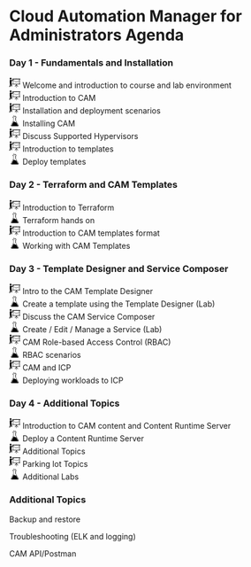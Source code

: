 # Cloud Automation Manager for Administrators Agenda

### Day 1 - Fundamentals and Installation

<img src="images/presentation-icon.png" alt="presentations" width="20"/> Welcome and introduction to course and lab environment <br>
<img src="images/presentation-icon.png" alt="presentations" width="20"/> Introduction to CAM  <br>
<img src="images/presentation-icon.png" alt="presentations" width="20"/> Installation and deployment scenarios  <br>
<img src="images/lab-icon.png" alt="labs" width="20"/> Installing CAM <br>
<img src="images/presentation-icon.png" alt="presentations" width="20"/> Discuss Supported Hypervisors  <br>
<img src="images/presentation-icon.png" alt="presentations" width="20"/> Introduction to templates  <br>
<img src="images/lab-icon.png" alt="labs" width="20"/> Deploy templates  <br>

### Day 2 - Terraform and CAM Templates

<img src="images/presentation-icon.png" alt="presentations" width="20"/> Introduction to Terraform  <br>
<img src="images/lab-icon.png" alt="labs" width="20"/> Terraform hands on  <br>
<img src="images/presentation-icon.png" alt="presentations" width="20"/> Introduction to CAM templates format  <br>
<img src="images/lab-icon.png" alt="labs" width="20"/> Working with CAM Templates  <br>

### Day 3 - Template Designer and Service Composer

<img src="images/presentation-icon.png" alt="presentations" width="20"/> Intro to the CAM Template Designer  <br>
<img src="images/lab-icon.png" alt="labs" width="20"/> Create a template using the Template Designer (Lab)  <br>
<img src="images/presentation-icon.png" alt="presentations" width="20"/> Discuss the CAM Service Composer  <br>
<img src="images/lab-icon.png" alt="labs" width="20"/> Create / Edit / Manage a Service (Lab)  <br>
<img src="images/presentation-icon.png" alt="presentations" width="20"/> CAM Role-based Access Control (RBAC)  <br>
<img src="images/lab-icon.png" alt="labs" width="20"/> RBAC scenarios  <br>
<img src="images/presentation-icon.png" alt="presentations" width="20"/> CAM and ICP  <br>
<img src="images/lab-icon.png" alt="labs" width="20"/> Deploying workloads to ICP  <br>

### Day 4 - Additional Topics

<img src="images/presentation-icon.png" alt="presentations" width="20"/> Introduction to CAM content and Content Runtime Server  <br>
<img src="images/lab-icon.png" alt="labs" width="20"/> Deploy a Content Runtime Server  <br>
<img src="images/presentation-icon.png" alt="labs" width="20"/> Additional Topics <br>
<img src="images/presentation-icon.png" alt="labs" width="20"/> Parking lot Topics <br>
<img src="images/lab-icon.png" alt="labs" width="20"/> Additional Labs  <br>


### Additional Topics

Backup and restore

Troubleshooting (ELK and logging)

CAM API/Postman
